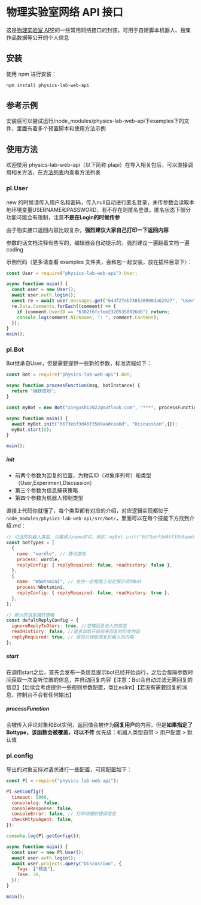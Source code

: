 # 物理实验室网络 API 接口

这是[物理实验室 APP](https://turtlesim.com/products/physics-lab/index-cn.html)的一些常用网络接口的封装，可用于自建脚本机器人、搜集作品数据等公开的个人信息

## 安装

使用 npm 进行安装：

```bash
npm install physics-lab-web-api
```

## 参考示例

安装后可以尝试运行/node_modules/physics-lab-web-api下examples下的文件，里面有着多个预置脚本和使用方法示例

## 使用方法

欢迎使用 physics-lab-web-api（以下简称 plapi）在导入相关包后，可以直接调用相关方法，在[方法列表](apilist.md)内查看方法列表

### pl.User

new 的时候请传入用户名和密码，传入null自动进行匿名登录，未传参数会读取本地环境变量USERNAME和PASSWORD，若不存在则匿名登录。匿名状态下部分功能可能会有限制，注意**不是在Login的时候传参**

由于物实接口返回内容比较复杂，**强烈建议大家自己打印一下返回内容**

参数的话文档注释有些写的，编辑器会自动提示的，强烈建议一遍翻着文档一遍 coding

示例代码（更多请查看 examples 文件夹，会和包一起安装，放在插件目录下）：

```javascript
const User = require("physics-lab-web-api").User;

async function main() {
  const user = new User();
  await user.auth.login();
  const re = await user.messages.get("64df27eb738530998da62927", "User", 5);
  re.Data.Comments.forEach((comment) => {
    if (comment.UserID == "6382f6fcfee23205358026d6") return;
    console.log(comment.Nickname, ": ", comment.Content);
  });
}
main();
```

### pl.Bot

Bot继承自User，但是需要提供一些新的参数，标准流程如下：

```javaScript
const Bot = require("physics-lab-web-api").Bot;

async function processFunction(msg, botInstance) {
  return "捕获成功";
}

const myBot = new Bot("xiegushi2022@outlook.com", "***", processFunction);

async function main() {
  await myBot.init("6673ebf3d46f35b9aadcea6d", "Discussion",{});
  myBot.start(5);
}

main();

```
##### init

- 前两个参数为回复的位置，为物实ID（对象序列号）和类型（User,Experiment,Discussion）
- 第三个参数为信息捕获策略
- 第四个参数为机器人预制类型

直接上代码你就懂了，每个类型都有对应的介绍，对应逻辑实现都位于`node_modules/physics-lab-web-api/src/bot/`，里面可以在每个技能下方找到介绍.md：
```JavaScript
// 可选的机器人类型，只需填入name即可，例如：myBot.init("6673ebf3d46f35b9aadcea6d", "Discussion",{},"wordle");
const botTypes = [
  {
    name: "wordle", // 猜词游戏
    process: wordle,
    replyConfig: { replyRequired: false, readHistory: false },
  }, 
  {
    name: "Wbotsmini", // 支持一定程度上设定提示词的bot
    process:Wbotsmini,
    replyConfig: { replyRequired: false, readHistory: true },
  }, 
];

// 默认的信息捕获策略
const defaltReplyConfig = {
  ignoreReplyToOters: true, //忽略回复他人的信息
  readHistiory: false, //是否读取开启前未回复的历史内容
  replyRequired: true, // 是否只读取回复机器人的内容
};
```


##### start

在调用start之后，首先会发布一条信息提示bot已经开始运行，之后会每隔参数时间获取一次监听位置的信息，并自动回复内容【注意：Bot会自动过滤无需回复的信息】【后续会考虑提供一些规则参数配置，类比eslint】【若没有需要回复的消息，控制台不会有任何输出】

##### processFunction

会被传入评论对象和Bot实例，返回值会被作为**回复用户**的内容，但是**如果指定了Bottype，该函数会被覆盖，可以不传**
优先级：机器人类型自带 > 用户配置 > 默认值

### pl.config

导出的对象支持对请求进行一些配置，可用配置如下：

``` JavaScript
const Pl = require("physics-lab-web-api");

Pl.setConfig({
  timeout: 5000,
  consolelog: false,
  consoleResponse: false,
  consoleError: false, // 打印详细的错误信息
  checkHttpsAgent: false,
});

console.log(Pl.getConfig());

async function main() {
  const user = new Pl.User();
  await user.auth.login();
  await user.projects.query("Discussion", {
    Tags: ["精选"],
    Take: 30,
  });
}

main();

```